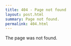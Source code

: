```yaml
---
title: 404 - Page not found
layout: post.html
summary: Page not found.
permalink: 404.html
---
```


The page was not found.
